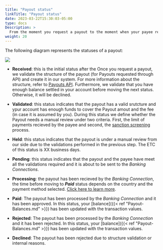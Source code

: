 ```yaml
---
title: "Payout status"
linkTitle: "Payout status"
date: 2023-03-22T15:30:03-05:00
type: docs
Description: >
  From the moment you request a payout to the moment when your payee recieves the money, the payout follows a set of statuses. In this section, we give a brief explanation about these statuses.
weight: 20
---
```


The following diagram represents the statuses of a payout:

![](/assets/Payouts/Payouts2_en.png)

* **Received**: this is the initial status after the  Once you request a payout, we validate the structure of the payout (for Payouts requested through API) and create it in our system. For more information about the structure, refer to [Payouts API](../payouts-api.html).
Furthermore, we validate that you have enough balance settled in your account before moving the next status. Otherwise, it will be declined.

* **Validated**: this status indicates that the payout has a valid srutcture and ypur account has enough funds to cover the Payout amout and the fee (in case it is assumed by you). During this status we define whether the Payout needs a manual review under two criteria. First, the limit of payments recieved by the payee and second, the [sanction screening](../overview/payout-concepts.html#sanction-screening) process.

* **Held**: this status indicates that the payout is under a manual review from our side due to the validations performed in the previous step. The ETC of this status is XX business days.

* **Pending**: this status indicates that the payout and the payee have meet all the validations required and it is about to be sent to the _Banking Connections_.

* **Processing**: the payout has been recieved by the _Banking Connection_, the time before moving to ***Paid*** status depends on the country and the payment method selected. [Click here to learn more](../overview.html#considerations).

* **Paid**: The payout has been processed by the _Banking Connection_ and it has been approved. In this status, your [balance]({{< ref "Payout-Balances.md" >}}) has been updated with the transaction values.

* **Rejected**: The payout has been processed by the _Banking Connection_ and it has been rejected. In this status, your [balance]({{< ref "Payout-Balances.md" >}}) has been updated with the transaction values.

* **Declined**: The payout has been rejected due to structure validation or internal reasons.

 